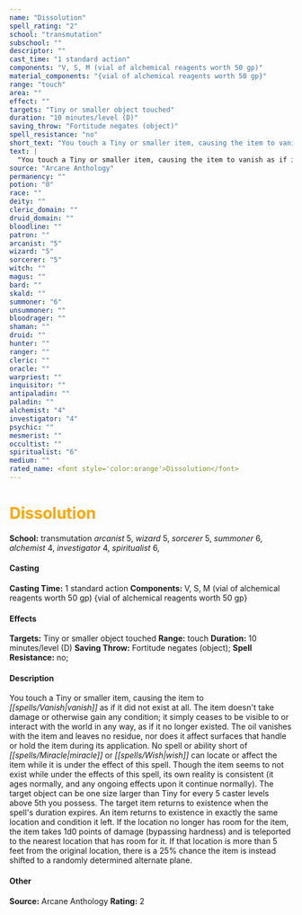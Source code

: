 ```yaml
---
name: "Dissolution"
spell_rating: "2"
school: "transmutation"
subschool: ""
descriptor: ""
cast_time: "1 standard action"
components: "V, S, M (vial of alchemical reagents worth 50 gp)"
material_components: "{vial of alchemical reagents worth 50 gp}"
range: "touch"
area: ""
effect: ""
targets: "Tiny or smaller object touched"
duration: "10 minutes/level (D)"
saving_throw: "Fortitude negates (object)"
spell_resistance: "no"
short_text: "You touch a Tiny or smaller item, causing the item to vanish as if it did not ex"
text: |
  "You touch a Tiny or smaller item, causing the item to vanish as if it did not exist at all. The item doesn't take damage or otherwise gain any condition; it simply ceases to be visible to or interact with the world in any way, as if it no longer existed. The oil vanishes with the item and leaves no residue, nor does it affect surfaces that handle or hold the item during its application. No spell or ability short of _miracle_ or _wish_ can locate or affect the item while it is under the effect of this spell. Though the item seems to not exist while under the effects of this spell, its own reality is consistent (it ages normally, and any ongoing effects upon it continue normally). The target object can be one size larger than Tiny for every 5 caster levels above 5th you possess. The target item returns to existence when the spell's duration expires. An item returns to existence in exactly the same location and condition it left. If the location no longer has room for the item, the item takes 1d0 points of damage (bypassing hardness) and is teleported to the nearest location that has room for it. If that location is more than 5 feet from the original location, there is a 25% chance the item is instead shifted to a randomly determined alternate plane."
source: "Arcane Anthology"
permanency: ""
potion: "0"
race: ""
deity: ""
cleric_domain: ""
druid_domain: ""
bloodline: ""
patron: ""
arcanist: "5"
wizard: "5"
sorcerer: "5"
witch: ""
magus: ""
bard: ""
skald: ""
summoner: "6"
unsummoner: ""
bloodrager: ""
shaman: ""
druid: ""
hunter: ""
ranger: ""
cleric: ""
oracle: ""
warpriest: ""
inquisitor: ""
antipaladin: ""
paladin: ""
alchemist: "4"
investigator: "4"
psychic: ""
mesmerist: ""
occultist: ""
spiritualist: "6"
medium: ""
rated_name: <font style='color:orange'>Dissolution</font>
---
```


# <font style='color:orange'>Dissolution</font> 
**School:** transmutation 
_arcanist_ 5, _wizard_ 5, _sorcerer_ 5, _summoner_ 6, _alchemist_ 4, _investigator_ 4, _spiritualist_ 6, 
#### Casting
**Casting Time:** 1 standard action
 **Components:** V, S, M (vial of alchemical reagents worth 50 gp) {vial of alchemical reagents worth 50 gp}
 #### Effects
**Targets:** Tiny or smaller object touched
**Range:** touch
**Duration:** 10 minutes/level (D)
**Saving Throw:** Fortitude negates (object); **Spell Resistance:** no; 
 #### Description
You touch a Tiny or smaller item, causing the item to _[[spells/Vanish|vanish]]_ as if it did not exist at all. The item doesn't take damage or otherwise gain any condition; it simply ceases to be visible to or interact with the world in any way, as if it no longer existed. The oil vanishes with the item and leaves no residue, nor does it affect surfaces that handle or hold the item during its application. No spell or ability short of _[[spells/Miracle|miracle]]_ or _[[spells/Wish|wish]]_ can locate or affect the item while it is under the effect of this spell. Though the item seems to not exist while under the effects of this spell, its own reality is consistent (it ages normally, and any ongoing effects upon it continue normally). The target object can be one size larger than Tiny for every 5 caster levels above 5th you possess. The target item returns to existence when the spell's duration expires. An item returns to existence in exactly the same location and condition it left. If the location no longer has room for the item, the item takes 1d0 points of damage (bypassing hardness) and is teleported to the nearest location that has room for it. If that location is more than 5 feet from the original location, there is a 25% chance the item is instead shifted to a randomly determined alternate plane.

 #### Other
**Source:** Arcane Anthology
**Rating:** 2
